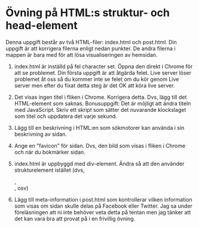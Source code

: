 # Övning på HTML:s struktur- och head-element

Denna uppgift består av två HTML-filer: index.html och post.html.
Din uppgift är att korrigera filerna enligt nedan punkter. De
andra filerna i mappen är bara med för att lösa visualiseringen
av hemsidan.

1. index.html är inställd på fel character set. Öppna den direkt
i Chrome för att se problemet. Din första uppgift är att åtgärda
felet. Live server löser problemet åt oss så du kommer inte se
felet om du kör genom Live server men efter du fixat detta steg
är det OK att köra live server.

2. Det visas ingen titel i fliken i Chrome. Korrigera detta.
Dvs, lägg till det HTML-element som saknas.
Bonusuppgift: Det är möjligt att ändra titeln med JavaScript.
Skriv ett skript som sätter det nuvarande klockslaget som titel
och uppdatera det varje sekund.

3. Lägg till en beskrivning i HTML:en som sökmotorer kan använda
i sin beskrivning av sidan.

4. Ange en "favicon" för sidan. Dvs, den bild som visas i fliken
i Chrome och när du bokmärker sidan.

5. index.html är uppbyggd med div-element. Ändra så att den
använder strukturelement istället (dvs, <section>, <article>, osv)

6. Lägg till meta-information i post.html som kontrollerar vilken
information som visas om sidan skulle delas på Facebook eller
Twitter. Jag sa under föreläsningen att ni inte behöver veta
detta på tentan men jag tänker att det kan vara bra att provat
på i en frivillig övning.
